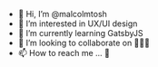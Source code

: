 - 👋 Hi, I’m @malcolmtosh
- 👀 I’m interested in UX/UI design
- 🌱 I’m currently learning GatsbyJS
- 💞️ I’m looking to collaborate on 🤷🏽‍♂️
- 📫 How to reach me ... 🤔

<!---
malcolmtosh/malcolmtosh is a ✨ special ✨ repository because its `README.md` (this file) appears on your GitHub profile.
You can click the Preview link to take a look at your changes.
--->
